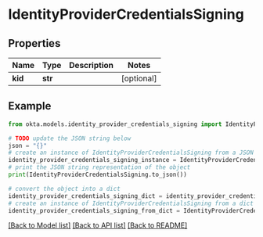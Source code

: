 # IdentityProviderCredentialsSigning


## Properties

Name | Type | Description | Notes
------------ | ------------- | ------------- | -------------
**kid** | **str** |  | [optional] 

## Example

```python
from okta.models.identity_provider_credentials_signing import IdentityProviderCredentialsSigning

# TODO update the JSON string below
json = "{}"
# create an instance of IdentityProviderCredentialsSigning from a JSON string
identity_provider_credentials_signing_instance = IdentityProviderCredentialsSigning.from_json(json)
# print the JSON string representation of the object
print(IdentityProviderCredentialsSigning.to_json())

# convert the object into a dict
identity_provider_credentials_signing_dict = identity_provider_credentials_signing_instance.to_dict()
# create an instance of IdentityProviderCredentialsSigning from a dict
identity_provider_credentials_signing_from_dict = IdentityProviderCredentialsSigning.from_dict(identity_provider_credentials_signing_dict)
```
[[Back to Model list]](../README.md#documentation-for-models) [[Back to API list]](../README.md#documentation-for-api-endpoints) [[Back to README]](../README.md)


